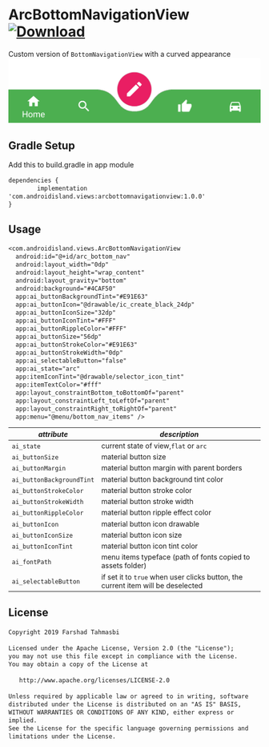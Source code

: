 
# ArcBottomNavigationView [ ![Download](https://api.bintray.com/packages/farshad-tmb/ArcBottomNavigationView/arcbottomnavigationview/images/download.svg) ](https://bintray.com/farshad-tmb/ArcBottomNavigationView/arcbottomnavigationview/_latestVersion)

Custom version of `BottomNavigationView` with a curved appearance
![](raw/arcbottomnav.png)

## Gradle Setup

Add this to build.gradle in app module
  
  	dependencies {
	        implementation 'com.androidisland.views:arcbottomnavigationview:1.0.0'
	}

## Usage

    <com.androidisland.views.ArcBottomNavigationView  
      android:id="@+id/arc_bottom_nav"  
      android:layout_width="0dp"  
      android:layout_height="wrap_content"  
      android:layout_gravity="bottom"  
      android:background="#4CAF50"  
      app:ai_buttonBackgroundTint="#E91E63"  
      app:ai_buttonIcon="@drawable/ic_create_black_24dp"  
      app:ai_buttonIconSize="32dp"  
      app:ai_buttonIconTint="#FFF"  
      app:ai_buttonRippleColor="#FFF"  
      app:ai_buttonSize="56dp"  
      app:ai_buttonStrokeColor="#E91E63"  
      app:ai_buttonStrokeWidth="0dp"  
      app:ai_selectableButton="false"  
      app:ai_state="arc"  
      app:itemIconTint="@drawable/selector_icon_tint"  
      app:itemTextColor="#fff"  
      app:layout_constraintBottom_toBottomOf="parent"  
      app:layout_constraintLeft_toLeftOf="parent"  
      app:layout_constraintRight_toRightOf="parent"  
      app:menu="@menu/bottom_nav_items" />
      
|*attribute*| *description* |
|--|--|
| `ai_state`| current state of view,`flat` or `arc`|
| `ai_buttonSize`| material button size|
| `ai_buttonMargin`| material button margin with parent borders|
| `ai_buttonBackgroundTint`| material button background tint color|
| `ai_buttonStrokeColor`| material button stroke color|
| `ai_buttonStrokeWidth`| material button stroke width|
| `ai_buttonRippleColor`| material button ripple effect color|
| `ai_buttonIcon`| material button icon drawable|
| `ai_buttonIconSize`| material button icon size|
| `ai_buttonIconTint`| material button icon tint color|
| `ai_fontPath`| menu items typeface (path of fonts copied to assets folder)|
| `ai_selectableButton`| if set it to `true` when user clicks button, the current item will be deselected|


## License

    Copyright 2019 Farshad Tahmasbi
    
    Licensed under the Apache License, Version 2.0 (the "License");
    you may not use this file except in compliance with the License.
    You may obtain a copy of the License at
    
       http://www.apache.org/licenses/LICENSE-2.0
    
    Unless required by applicable law or agreed to in writing, software
    distributed under the License is distributed on an "AS IS" BASIS,
    WITHOUT WARRANTIES OR CONDITIONS OF ANY KIND, either express or implied.
    See the License for the specific language governing permissions and
    limitations under the License.
